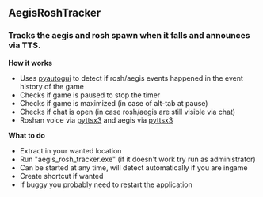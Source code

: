 ## AegisRoshTracker

### Tracks the aegis and rosh spawn when it falls and announces via TTS.

__How it works__
* Uses [pyautogui](https://pypi.org/project/PyAutoGUI/) to detect if rosh/aegis events happened in the event history of the game
* Checks if game is paused to stop the timer
* Checks if game is maximized (in case of alt-tab at pause)
* Checks if chat is open (in case rosh/aegis are still visible via chat)
* Roshan voice via [pyttsx3](https://pypi.org/project/pyttsx3/) and aegis via [pyttsx3](https://pypi.org/project/playsound/)


__What to do__
* Extract in your wanted location
* Run "aegis_rosh_tracker.exe" (if it doesn't work try run as administrator)
* Can be started at any time, will detect automatically if you are ingame
* Create shortcut if wanted
* If buggy you probably need to restart the application
